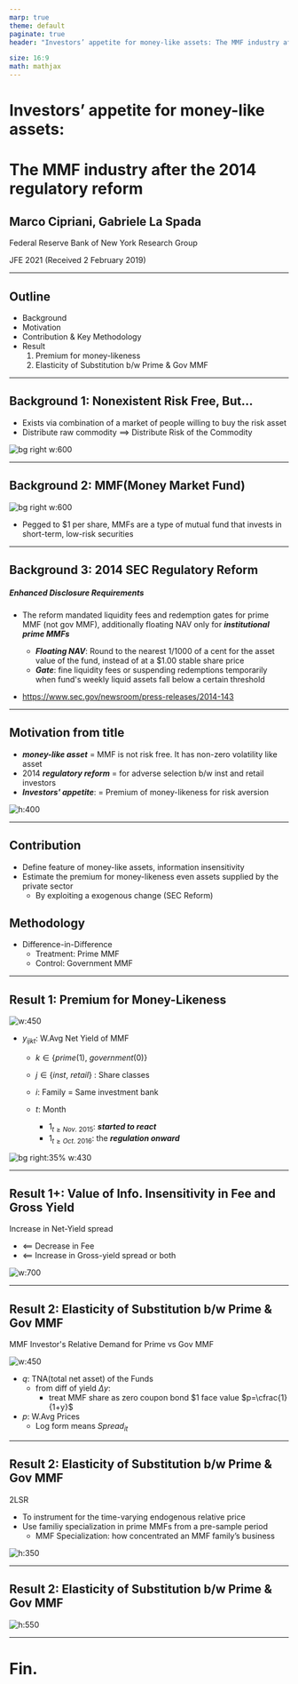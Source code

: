 ```yaml
---
marp: true
theme: default
paginate: true
header: "Investors’ appetite for money-like assets: The MMF industry after the 2014 regulatory reform"

size: 16:9
math: mathjax
---
```


# Investors’ appetite for money-like assets:

# The MMF industry after the 2014 regulatory reform

## Marco Cipriani, Gabriele La Spada

Federal Reserve Bank of New York Research Group

JFE 2021 (Received 2 February 2019)

---

## Outline

- Background
- Motivation
- Contribution & Key Methodology
- Result
  1. Premium for money-likeness
  2. Elasticity of Substitution b/w Prime & Gov MMF

<!-- - Methodology
- Data (skip)
- Results -->


---

## Background 1: Nonexistent Risk Free, But...

- Exists via combination of a market of people willing to buy the risk asset
- Distribute raw commodity $\implies$ Distribute Risk of the Commodity 

![bg right w:600](resource/image-1.png)


<!-- By "Money without boundaries: How Blockchain Will Facilitate the Decentralization of Money" by Thomas J. Anderson, Piliar 2 - The Credit Theory of Money, 2021 -->

---

## Background 2: MMF(Money Market Fund)

![bg right w:600](resource/image.png)

- Pegged to $1 per share, MMFs are a type of mutual fund that invests in short-term, low-risk securities

---

## Background 3: 2014 SEC Regulatory Reform

##### Enhanced Disclosure Requirements


- The reform mandated liquidity fees and redemption gates for prime MMF (not gov MMF), additionally floating NAV only for ***institutional prime MMFs***
  - ***Floating NAV***: Round to the nearest 1/1000 of a cent for the asset value of the fund, instead of at a $1.00 stable share price
  - ***Gate***: fine liquidity fees or suspending redemptions temporarily when fund's weekly liquid assets fall below a certain threshold

- https://www.sec.gov/newsroom/press-releases/2014-143

---

## Motivation from title

- ***money-like asset*** = MMF is not risk free. It has non-zero volatility like asset
- 2014 ***regulatory reform*** = for adverse selection b/w inst and retail investors
- ***Investors' appetite***:  = Premium of money-likeness for risk aversion

![h:400](image.png)

---

## Contribution

- Define feature of money-like assets, information insensitivity
- Estimate the premium for money-likeness even assets supplied by the private sector
  - By exploiting a exogenous change (SEC Reform)

## Methodology
- Difference-in-Difference
  - Treatment: Prime MMF
  - Control: Government MMF

---

## Result 1: Premium for Money-Likeness

![ w:450](image-1.png)


- $y_{ijkt}$: W.Avg Net Yield of MMF
  - $k \in \{prime(1), \ government(0) \}$

  - $j \in \{inst, \ retail\}$ : Share classes

  - $i$: Family = Same investment bank

  - $t$: Month
    - $1_{t \geq Nov. \ 2015}$: ***started to react***  
    - $1_{t \geq Oct. \ 2016}$: the ***regulation onward***


![bg right:35% w:430](image-2.png)

---

## Result 1+: Value of Info. Insensitivity in Fee and Gross Yield

Increase in Net-Yield spread 
- $\impliedby$  Decrease in Fee 
- $\impliedby$  Increase in Gross-yield spread or both

![w:700](image-3.png)


---

## Result 2: Elasticity of Substitution b/w Prime & Gov MMF

MMF Investor's Relative Demand for Prime vs Gov MMF

![w:450](image-4.png)

- $q$: TNA(total net asset) of the Funds 
  - from diff of yield $\Delta y$: 
    - treat MMF share as zero coupon bond \$1 face value $p=\cfrac{1}{1+y}$
- $p$: W.Avg Prices
  - Log form means $Spread_{it}$

---

## Result 2: Elasticity of Substitution b/w Prime & Gov MMF
2LSR
  - To instrument for the time-varying endogenous relative price
  - Use familiy specialization in prime MMFs from a pre-sample period
    - MMF Specialization: how concentrated an MMF family’s business 

![h:350](image-5.png)

---

## Result 2: Elasticity of Substitution b/w Prime & Gov MMF

![h:550](image-6.png)

---

# Fin.